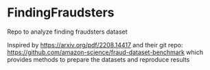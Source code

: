 # FindingFraudsters
Repo to analyze finding fraudsters dataset

Inspired by https://arxiv.org/pdf/2208.14417 and their git repo: https://github.com/amazon-science/fraud-dataset-benchmark which provides methods to prepare the datasets and reproduce results
